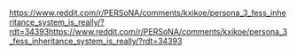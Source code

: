 https://www.reddit.com/r/PERSoNA/comments/kxikoe/persona_3_fess_inheritance_system_is_really/?rdt=34393https://www.reddit.com/r/PERSoNA/comments/kxikoe/persona_3_fess_inheritance_system_is_really/?rdt=34393